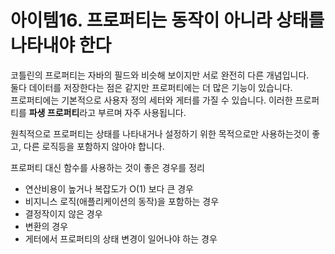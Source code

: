 # 아이템16. 프로퍼티는 동작이 아니라 상태를 나타내야 한다
코틀린의 프로퍼티는 자바의 필드와 비슷해 보이지만 서로 완전히 다른 개념입니다.<br>
둘다 데이터를 저장한다는 점은 같지만 프로퍼티에는 더 많은 기능이 있습니다.<br>
프로퍼티에는 기본적으로 사용자 정의 세터와 게터를 가질 수 있습니다. 이러한 프로퍼티를 <b>파생 프로퍼티</b>라고 부르며 자주 사용됩니다.

원칙적으로 프로퍼티는 상태를 나타내거나 설정하기 위한 목적으로만 사용하는것이 좋고, 다른 로직등을 포함하지 않아야 합니다.

프로퍼티 대신 함수를 사용하는 것이 좋은 경우를 정리
- 연산비용이 높거나 복잡도가 O(1) 보다 큰 경우
- 비지니스 로직(애플리케이션의 동작)을 포함하는 경우
- 결정작이지 않은 경우
- 변환의 경우
- 게터에서 프로퍼티의 상태 변경이 일어나야 하는 경우


